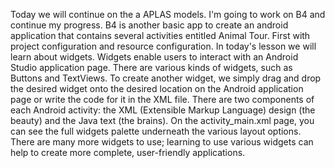 Today we will continue on the a APLAS models. 
I'm going to work on B4 and continue my progress. 
B4 is another basic app to create an android application that contains several activities entitled Animal Tour. 
First with project configuration and resource configuration. In today's lesson we will learn about widgets. 
Widgets enable users to interact with an Android Studio application page. There are various kinds of widgets, such as Buttons and TextViews. 
To create another widget, we simply drag and drop the desired widget onto the desired location on the Android application page or write the code for it in the XML file. 
There are two components of each Android activity: the XML (Extensible Markup Language) design (the beauty) and the Java text (the brains). On the activity_main.xml page, you can see the full widgets palette underneath the various layout options. There are many more widgets to use; learning to use various widgets can help to create more complete, user-friendly applications.
